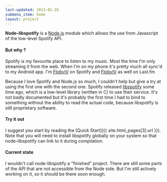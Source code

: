 ```yaml
---
last-updated: 2013-01-26
submenu_item: home
layout: project
---
```


<p class="lead">
<strong>Node-libspotify</strong> is a <a href="http://nodejs.org">Node.js</a> module which allows the use from Javascript of the low-level Spotify API.
</p>
    


#### But why ?

Spotify is my favourite place to listen to my music. Most the time I'm only streaming it from the web.
When I'm on my phone it's pretty much all sync'd to my Android app.
I'm [FlobyIV](http://open.spotify.com/user/flobyiv) on Spotify and [FlobyIV](http://last.fm/user/FlobyIV) as well on Last.fm


Because I love Spotify and Node.js so much, I couldn't help but give a try at using the first one with the second one.
Spotify released [libspotify](http://developer.spotify.com/technologies/libspotify/) some time ago, which is a low-level
library (written in C) to use their service. It's not badly documented but it's probably the first time I had to bind to
something without the ability to read the actual code, because libspotify is still proprietary software.


#### Try it out
I suggest you start by reading the [Quick Start]({{ site.html_pages[3].url }}). Note that you will need to install libspotify
globally on your system so that node-libspotify can link to it during compilation.


#### Current state
I wouldn't call node-libspotify a "finished" project. There are still some parts of the API that are not accessible from
the Node side. But I'm still actively working on it, so it should be there soon enough.
